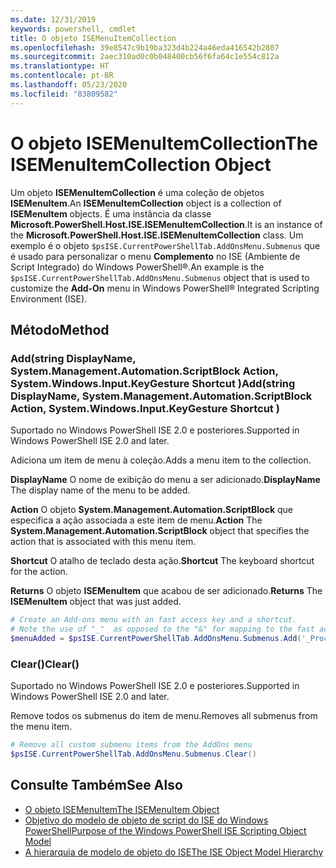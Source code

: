 ```yaml
---
ms.date: 12/31/2019
keywords: powershell, cmdlet
title: O objeto ISEMenuItemCollection
ms.openlocfilehash: 39e8547c9b19ba323d4b224a46eda416542b2807
ms.sourcegitcommit: 2aec310ad0c0b048400cb56f6fa64c1e554c812a
ms.translationtype: HT
ms.contentlocale: pt-BR
ms.lasthandoff: 05/23/2020
ms.locfileid: "83809582"
---
```

# <a name="the-isemenuitemcollection-object"></a><span data-ttu-id="e8f77-103">O objeto ISEMenuItemCollection</span><span class="sxs-lookup"><span data-stu-id="e8f77-103">The ISEMenuItemCollection Object</span></span>

<span data-ttu-id="e8f77-104">Um objeto **ISEMenuItemCollection** é uma coleção de objetos **ISEMenuItem**.</span><span class="sxs-lookup"><span data-stu-id="e8f77-104">An **ISEMenuItemCollection** object is a collection of **ISEMenuItem** objects.</span></span> <span data-ttu-id="e8f77-105">É uma instância da classe **Microsoft.PowerShell.Host.ISE.ISEMenuItemCollection**.</span><span class="sxs-lookup"><span data-stu-id="e8f77-105">It is an instance of the **Microsoft.PowerShell.Host.ISE.ISEMenuItemCollection** class.</span></span> <span data-ttu-id="e8f77-106">Um exemplo é o objeto `$psISE.CurrentPowerShellTab.AddOnsMenu.Submenus` que é usado para personalizar o menu **Complemento** no ISE (Ambiente de Script Integrado) do Windows PowerShell®.</span><span class="sxs-lookup"><span data-stu-id="e8f77-106">An example is the `$psISE.CurrentPowerShellTab.AddOnsMenu.Submenus` object that is used to customize the **Add-On** menu in Windows PowerShell® Integrated Scripting Environment (ISE).</span></span>

## <a name="method"></a><span data-ttu-id="e8f77-107">Método</span><span class="sxs-lookup"><span data-stu-id="e8f77-107">Method</span></span>

### <a name="addstring-displayname-systemmanagementautomationscriptblock-action-systemwindowsinputkeygesture-shortcut-"></a><span data-ttu-id="e8f77-108">Add\(string DisplayName, System.Management.Automation.ScriptBlock Action, System.Windows.Input.KeyGesture Shortcut \)</span><span class="sxs-lookup"><span data-stu-id="e8f77-108">Add\(string DisplayName, System.Management.Automation.ScriptBlock Action, System.Windows.Input.KeyGesture Shortcut \)</span></span>

<span data-ttu-id="e8f77-109">Suportado no Windows PowerShell ISE 2.0 e posteriores.</span><span class="sxs-lookup"><span data-stu-id="e8f77-109">Supported in Windows PowerShell ISE 2.0 and later.</span></span>

<span data-ttu-id="e8f77-110">Adiciona um item de menu à coleção.</span><span class="sxs-lookup"><span data-stu-id="e8f77-110">Adds a menu item to the collection.</span></span>

<span data-ttu-id="e8f77-111">**DisplayName** O nome de exibição do menu a ser adicionado.</span><span class="sxs-lookup"><span data-stu-id="e8f77-111">**DisplayName** The display name of the menu to be added.</span></span>

<span data-ttu-id="e8f77-112">**Action** O objeto **System.Management.Automation.ScriptBlock** que especifica a ação associada a este item de menu.</span><span class="sxs-lookup"><span data-stu-id="e8f77-112">**Action** The **System.Management.Automation.ScriptBlock** object that specifies the action that is associated with this menu item.</span></span>

<span data-ttu-id="e8f77-113">**Shortcut** O atalho de teclado desta ação.</span><span class="sxs-lookup"><span data-stu-id="e8f77-113">**Shortcut** The keyboard shortcut for the action.</span></span>

<span data-ttu-id="e8f77-114">**Returns** O objeto **ISEMenuItem** que acabou de ser adicionado.</span><span class="sxs-lookup"><span data-stu-id="e8f77-114">**Returns** The **ISEMenuItem** object that was just added.</span></span>

```powershell
# Create an Add-ons menu with an fast access key and a shortcut.
# Note the use of "_"  as opposed to the "&" for mapping to the fast access key letter for the menu item.
$menuAdded = $psISE.CurrentPowerShellTab.AddOnsMenu.Submenus.Add('_Process', {Get-Process}, 'Alt+P')
```

### <a name="clear"></a><span data-ttu-id="e8f77-115">Clear\(\)</span><span class="sxs-lookup"><span data-stu-id="e8f77-115">Clear\(\)</span></span>

<span data-ttu-id="e8f77-116">Suportado no Windows PowerShell ISE 2.0 e posteriores.</span><span class="sxs-lookup"><span data-stu-id="e8f77-116">Supported in Windows PowerShell ISE 2.0 and later.</span></span>

<span data-ttu-id="e8f77-117">Remove todos os submenus do item de menu.</span><span class="sxs-lookup"><span data-stu-id="e8f77-117">Removes all submenus from the menu item.</span></span>

```powershell
# Remove all custom submenu items from the AddOns menu
$psISE.CurrentPowerShellTab.AddOnsMenu.Submenus.Clear()
```

## <a name="see-also"></a><span data-ttu-id="e8f77-118">Consulte Também</span><span class="sxs-lookup"><span data-stu-id="e8f77-118">See Also</span></span>

- [<span data-ttu-id="e8f77-119">O objeto ISEMenuItem</span><span class="sxs-lookup"><span data-stu-id="e8f77-119">The ISEMenuItem Object</span></span>](The-ISEMenuItem-Object.md)
- [<span data-ttu-id="e8f77-120">Objetivo do modelo de objeto de script do ISE do Windows PowerShell</span><span class="sxs-lookup"><span data-stu-id="e8f77-120">Purpose of the Windows PowerShell ISE Scripting Object Model</span></span>](Purpose-of-the-Windows-PowerShell-ISE-Scripting-Object-Model.md)
- [<span data-ttu-id="e8f77-121">A hierarquia de modelo de objeto do ISE</span><span class="sxs-lookup"><span data-stu-id="e8f77-121">The ISE Object Model Hierarchy</span></span>](The-ISE-Object-Model-Hierarchy.md)
